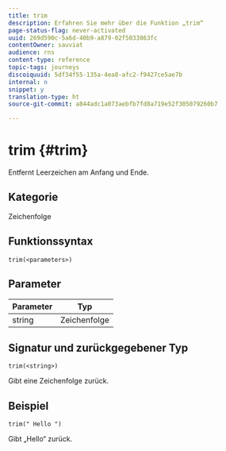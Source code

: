 ```yaml
---
title: trim
description: Erfahren Sie mehr über die Funktion „trim“
page-status-flag: never-activated
uuid: 269d590c-5a6d-40b9-a879-02f5033863fc
contentOwner: sauviat
audience: rns
content-type: reference
topic-tags: journeys
discoiquuid: 5df34f55-135a-4ea8-afc2-f9427ce5ae7b
internal: n
snippet: y
translation-type: ht
source-git-commit: a844adc1a073aebfb7fd8a719e52f305079260b7

---
```



# trim {#trim}

Entfernt Leerzeichen am Anfang und Ende.

## Kategorie

Zeichenfolge

## Funktionssyntax

`trim(<parameters>)`

## Parameter

| Parameter | Typ |
|-----------|------------------|
| string | Zeichenfolge |

## Signatur und zurückgegebener Typ

`trim(<string>)`

Gibt eine Zeichenfolge zurück.

## Beispiel

`trim(" Hello ")`

Gibt „Hello“ zurück.

